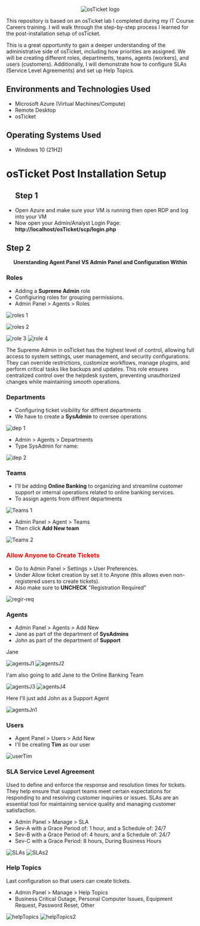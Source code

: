 <p align="center">
<img src="https://i.imgur.com/Clzj7Xs.png" alt="osTicket logo"/>
 <p>This repository is based on an osTicket lab I completed during my IT Course Careers training. I will walk through the step-by-step process I learned for the post-installation setup of osTicket.

This is a great opportunity to gain a deeper understanding of the administrative side of osTicket, including how priorities are assigned. We will be creating different roles, departments, teams, agents (workers), and users (customers). Additionally, I will demonstrate how to configure SLAs (Service Level Agreements) and set up Help Topics.</p>
</p>
<h2>Environments and Technologies Used</h2>

- Microsoft Azure (Virtual Machines/Compute)
- Remote Desktop
- osTicket

<h2>Operating Systems Used </h2>

- Windows 10</b> (21H2)

<h1><strong>osTicket Post Installation Setup</strong></h1>
<ul>
<h2>Step 1</h2>
<li>Open Azure and make sure your VM is running then open RDP and log into your VM</li>
<li>Now open your Admin/Analyst Login Page:
 <strong>http://localhost/osTicket/scp/login.php</strong></li>
</ul> 

<h2>Step 2</h2>
<p align="center"><strong>Unerstanding Agent Panel VS Admin Panel and Configuration Within</strong></p> 
<h3>Roles</h3>
<ul>
<li>Adding a <strong>Supreme Admin</strong> role</li> 
<li>Configiuring roles for grouping permissions.</li>
<li>Admin Panel > Agents > Roles</li>
</ul>
<p>
<img src="https://i.imgur.com/b7DudaQ.png" alt="roles 1"/>
</p>
<p>
<img src="https://i.imgur.com/VGg9IpO.png" alt="roles 2"/>
</p> 
<img src="https://i.imgur.com/CknWBS8.png" alt="role 3"/> 
<img src="https://i.imgur.com/PGWx2wJ.png" alt="role 4"/> 
<p>The Supreme Admin in osTicket has the highest level of control, allowing full access to system settings, user management, and security configurations. They can override restrictions, customize workflows, manage plugins, and perform critical tasks like backups and updates. This role ensures centralized control over the helpdesk system, preventing unauthorized changes while maintaining smooth operations.</p>
<h3>Departments</h3>
<ul>
 <li>Configuring ticket visibility for diffrent departments</li>
 <li>We have to create a <strong>SysAdmin</strong> to oversee operations</li>
</ul>
<p>
 <img src="https://i.imgur.com/fs58u2y.png" alt="dep 1"/> 
 <ul>
  <li>Admin > Agents > Departments</li>
  <li>Type SysAdmin for name:</li>
 </ul>
</p>
<img src="https://i.imgur.com/fS1MKJm.png" alt="dep 2"/>
<h3>Teams</h3>
<ul>
 <li>I'll be adding <strong>Online Banking</strong> to organizing and streamline customer support or internal operations related to online banking services. </li>
 <li>To assign agents from diffrent departments</li>
</ul>
<p>
 <img src="https://i.imgur.com/uSVfNe9.png" alt="Teams 1"/>
 <ul>
  <li>Admin Panel > Agent > Teams</li>
  <li>Then click <strong>Add New team</strong></li>
 </ul>
</p>
<img src="https://i.imgur.com/awHBMXN.png" alt="Teams 2"/> 
<h3 style=" color: red;">Allow Anyone to Create Tickets</h3>
<ul>
 <li>Go to Admin Panel > Settings > User Preferences.</li>
 <li>Under Allow ticket creation by set it to Anyone (this allows even non-registered users to create tickets).</li>
 <li>Also make sure to <strong>UNCHECK</strong> "Registration Required"</li>
</ul>
<img src="https://i.imgur.com/eVCTyQY.png" alt="regir-req"> 
<h3>Agents</h3>
<ul>
 <li>Admin Panel > Agents > Add New</li>
 <li>Jane as part of the department of <strong>SysAdmins</strong></li>
 <li>John as part of the department of <strong>Support</strong></li>
</ul>
<p>Jane</p>
<img src="https://i.imgur.com/RSGjWig.png" alt="agentsJ1">
<img src="https://i.imgur.com/lJP1Qt0.png" alt="agentsJ2">
<p>I'am also going to add Jane to the Online Banking Team</p>
<img src="https://i.imgur.com/y6mNA5A.png" alt="agentsJ3">
<img src="https://i.imgur.com/5YWBGoi.png" alt="agentsJ4">
<p>Here I'll just add John as a Support Agent</p>
<img src="https://i.imgur.com/UUqYFEE.png" alt="agentsJn1"> 
<h3>Users</h3>
<ul>
 <li>Agent Panel > Users > Add New</li>
 <li>I'll be creating <Strong>Tim</Strong> as our user</li> 
</ul>
<img src="https://i.imgur.com/Iv5nzSL.png" alt="userTim">
<h3>SLA Service Level Agreement</h3>
<p> Used to define and enforce the response and resolution times for tickets. They help ensure that support teams meet certain expectations for responding to and resolving customer inquiries or issues. SLAs are an essential tool for maintaining service quality and managing customer satisfaction.</p>
<ul>
 <li>Admin Panel > Manage > SLA</li>
 <li>Sev-A with a Grace Period of: 1 hour, and a Schedule of: 24/7</li>
 <li>Sev-B with a Grace Period of: 4 hours, and a Schedule of: 24/7</li>
 <li>Sev-C with a Grace Period: 8 hours, During Business Hours</li> 
</ul>
<img src="https://i.imgur.com/Hv1QOvL.png" alt="SLAs">
<img src="https://i.imgur.com/FdWSZ0N.png" alt="SLAs2">
<h3>Help Topics</h3>
<p>Last configuration so that users can create tickets.</p>
<ul>
 <li>Admin Panel > Manage > Help Topics</li>
 <li>Business Critical Outage, Personal Computer Issues, Equipment Request, Password Reset, Other</li>
</ul>
<img src="https://i.imgur.com/LaC2fc3.png" alt="helpTopics">
<img src="https://i.imgur.com/R5d2dZq.png" alt="helpTopics2">




